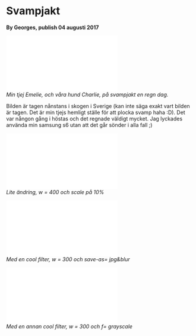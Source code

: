 Svampjakt
===============================

<b>By Georges, publish 04 augusti 2017</b>

![Svamp jakt bild 1](cimage/imgd.php?src=blogg/svamp2.jpg&h=500)<br>
<i>Min tjej Emelie, och våra hund Charlie,  på svampjakt en regn dag.</i>

<p>Bilden är tagen nånstans i skogen i Sverige (kan inte säga exakt vart bilden är tagen. Det är min tjejs
  hemligt ställe för att plocka svamp haha :D). Det var nångon gång i höstas och det regnade väldigt mycket.
  Jag lyckades använda min samsung s6 utan att det går sönder i alla fall ;) </p>


![Svamp jakt bild 1](cimage/imgd.php?src=blogg/svamp2.jpg&w=400&scale=10)<br>
<i>Lite ändring, w = 400 och scale på 10% </i>

![Svamp jakt bild 1](cimage/imgd.php?src=blogg/svamp2.jpg&w=300&save-as=jpg&blur)<br>
<i>Med en cool filter, w = 300 och save-as= jpg&blur </i>

![Svamp jakt bild 1](cimage/imgd.php?src=blogg/svamp2.jpg&w=300&f=grayscale)<br>
<i>Med en annan cool filter, w = 300 och f= grayscale </i>

